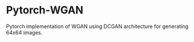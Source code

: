 # Pytorch-WGAN
Pytorch implementation of WGAN using DCGAN architecture for generating 64x64 images.
